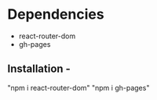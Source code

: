 # Dependencies

- react-router-dom
- gh-pages

## Installation -

"npm i react-router-dom"
"npm i gh-pages"